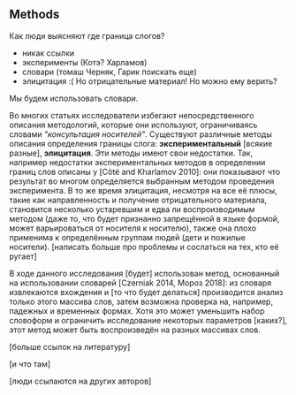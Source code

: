 ## Methods

Как люди выясняют где граница слогов?

* никак ссылки
* эксперименты (Котэ? Харламов)
* словари (томаш Черняк, Гарик поискать еще)
* элицитация :( Но отрицательные материал! Но можно ему верить?

Мы будем использовать словари.



Во многих статьях исследователи избегают непосредственного описания методологий, которые они используют, ограничиваясь словами *"консультация носителей"*. Существуют различные методы описания определения границы слога: **экспериментальный** [всякие разные], **элицитация**. Эти методы имеют свои недостатки. Так, например недостатки экспериментальных методов в определении границ слов описаны у [Côté and Kharlamov 2010]: они показывают что результат во многом определяется выбранным методом проведения эксперимента. В то же время элицитация, несмотря на все её плюсы, такие как направленность и получение отрицательного материала, становится несколько устаревшим и едва ли воспроизводимым методом (даже то, что будет признанно запрещённой в языке формой, может варьироваться от носителя к носителю), также она плохо применима к определённым группам людей (дети и пожилые носители). [написать больше про проблемы и сослаться на тех, кто её ругает]

В ходе данного исследования [будет] использован метод, основанный на использовании словарей [Czerniak 2014, Мороз 2018]: из словаря извлекаются вхождения и [то что будет делаться] производится анализ только этого массива слов, затем возможна проверка на, например, падежных и временных формах. Хотя это может уменьшить набор словоформ и ограничить исследование некоторых параметров [каких?], этот метод может быть воспроизведён на разных массивах слов. 


[больше ссылок на литературу]

[и что там]

[люди ссылаются на других авторов]
